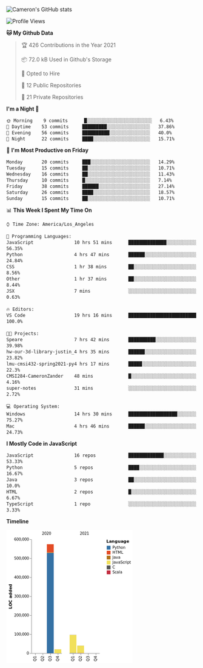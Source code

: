 ![Cameron's GitHub stats](https://github-readme-stats.vercel.app/api?username=gouldcs&show_icons=true&theme=great-gatsby&show_icons=true&count_private=true)


<!--START_SECTION:waka-->
![Profile Views](http://img.shields.io/badge/Profile%20Views-66-blue)

**🐱 My Github Data** 

> 🏆 426 Contributions in the Year 2021
 > 
> 📦 72.0 kB Used in Github's Storage 
 > 
> 💼 Opted to Hire
 > 
> 📜 12 Public Repositories 
 > 
> 🔑 21 Private Repositories  
 > 
**I'm a Night 🦉** 

```text
🌞 Morning    9 commits      █░░░░░░░░░░░░░░░░░░░░░░░░   6.43% 
🌆 Daytime    53 commits     █████████░░░░░░░░░░░░░░░░   37.86% 
🌃 Evening    56 commits     ██████████░░░░░░░░░░░░░░░   40.0% 
🌙 Night      22 commits     ████░░░░░░░░░░░░░░░░░░░░░   15.71%

```
📅 **I'm Most Productive on Friday** 

```text
Monday       20 commits     ███░░░░░░░░░░░░░░░░░░░░░░   14.29% 
Tuesday      15 commits     ██░░░░░░░░░░░░░░░░░░░░░░░   10.71% 
Wednesday    16 commits     ██░░░░░░░░░░░░░░░░░░░░░░░   11.43% 
Thursday     10 commits     █░░░░░░░░░░░░░░░░░░░░░░░░   7.14% 
Friday       38 commits     ██████░░░░░░░░░░░░░░░░░░░   27.14% 
Saturday     26 commits     ████░░░░░░░░░░░░░░░░░░░░░   18.57% 
Sunday       15 commits     ██░░░░░░░░░░░░░░░░░░░░░░░   10.71%

```


📊 **This Week I Spent My Time On** 

```text
⌚︎ Time Zone: America/Los_Angeles

💬 Programming Languages: 
JavaScript               10 hrs 51 mins      ██████████████░░░░░░░░░░░   56.35% 
Python                   4 hrs 47 mins       ██████░░░░░░░░░░░░░░░░░░░   24.84% 
CSS                      1 hr 38 mins        ██░░░░░░░░░░░░░░░░░░░░░░░   8.56% 
Other                    1 hr 37 mins        ██░░░░░░░░░░░░░░░░░░░░░░░   8.44% 
JSX                      7 mins              ░░░░░░░░░░░░░░░░░░░░░░░░░   0.63%

🔥 Editors: 
VS Code                  19 hrs 16 mins      █████████████████████████   100.0%

🐱‍💻 Projects: 
Speare                   7 hrs 42 mins       ██████████░░░░░░░░░░░░░░░   39.98% 
hw-our-3d-library-justin_4 hrs 35 mins       ██████░░░░░░░░░░░░░░░░░░░   23.82% 
lmu-cmsi432-spring2021-py4 hrs 17 mins       █████░░░░░░░░░░░░░░░░░░░░   22.3% 
CMSI284-CameronZander    48 mins             █░░░░░░░░░░░░░░░░░░░░░░░░   4.16% 
super-notes              31 mins             ░░░░░░░░░░░░░░░░░░░░░░░░░   2.72%

💻 Operating System: 
Windows                  14 hrs 30 mins      ██████████████████░░░░░░░   75.27% 
Mac                      4 hrs 46 mins       ██████░░░░░░░░░░░░░░░░░░░   24.73%

```

**I Mostly Code in JavaScript** 

```text
JavaScript               16 repos            █████████████░░░░░░░░░░░░   53.33% 
Python                   5 repos             ████░░░░░░░░░░░░░░░░░░░░░   16.67% 
Java                     3 repos             ██░░░░░░░░░░░░░░░░░░░░░░░   10.0% 
HTML                     2 repos             █░░░░░░░░░░░░░░░░░░░░░░░░   6.67% 
TypeScript               1 repo              ░░░░░░░░░░░░░░░░░░░░░░░░░   3.33%

```


**Timeline**

![Chart not found](https://raw.githubusercontent.com/gouldcs/gouldcs/main/charts/bar_graph.png) 


<!--END_SECTION:waka-->

<!--
**gouldcs/gouldcs** is a ✨ _special_ ✨ repository because its `README.md` (this file) appears on your GitHub profile.

Here are some ideas to get you started:

- 🔭 I’m currently working on ...
- 🌱 I’m currently learning ...
- 👯 I’m looking to collaborate on ...
- 🤔 I’m looking for help with ...
- 💬 Ask me about ...
- 📫 How to reach me: ...
- 😄 Pronouns: ...
- ⚡ Fun fact: ...
-->
